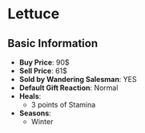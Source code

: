 # Lettuce

## Basic Information

- **Buy Price**: 90$
- **Sell Price**: 61$
- **Sold by Wandering Salesman**: YES
- **Default Gift Reaction**: Normal
- **Heals**:
  - 3 points of Stamina
- **Seasons**:
  - Winter